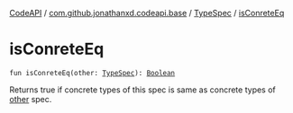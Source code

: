 [CodeAPI](../../index.md) / [com.github.jonathanxd.codeapi.base](../index.md) / [TypeSpec](index.md) / [isConreteEq](.)

# isConreteEq

`fun isConreteEq(other: `[`TypeSpec`](index.md)`): `[`Boolean`](https://kotlinlang.org/api/latest/jvm/stdlib/kotlin/-boolean/index.html)

Returns true if concrete types of this spec is same as concrete types of [other](is-conrete-eq.md#com.github.jonathanxd.codeapi.base.TypeSpec$isConreteEq(com.github.jonathanxd.codeapi.base.TypeSpec)/other) spec.

